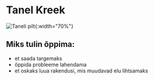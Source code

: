 # Tanel Kreek
![Taneli pilt](https://www.luge.ee/tanel.jpg){:width="70%"}
## Miks tulin õppima:
- et saada targemaks
- õppida probleeme lahendama
- et oskaks luua rakendusi, mis muudavad elu lihtsamaks 
